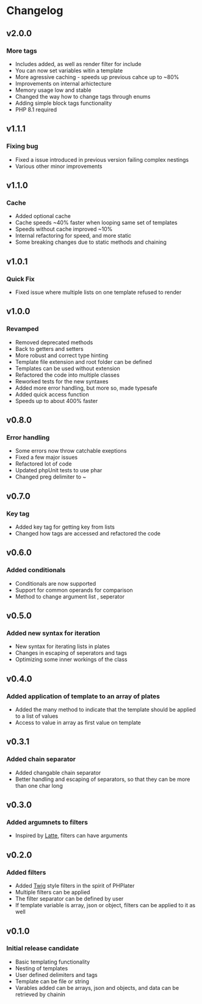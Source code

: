 
# Changelog

## v2.0.0

### More tags

 - Includes added, as well as render filter for include
 - You can now set variables witin a template
 - More agressive caching - speeds up previous cahce up to ~80%
 - Improvements on internal arhictecture
 - Memory usage low and stable
 - Changed the way how to change tags through enums
 - Adding simple block tags functionality
 - PHP 8.1 required

## v1.1.1

### Fixing bug

 - Fixed a issue introduced in previous version failing complex nestings
 - Various other minor improvements

## v1.1.0

### Cache

 - Added optional cache
 - Cache speeds ~40% faster when looping same set of templates
 - Speeds without cache improved ~10%
 - Internal refactoring for speed, and more static
 - Some breaking changes due to static methods and chaining

## v1.0.1

### Quick Fix

 - Fixed issue where multiple lists on one template refused to render

## v1.0.0

### Revamped

- Removed deprecated methods
- Back to getters and setters
- More robust and correct type hinting
- Template file extension and root folder can be defined
- Templates can be used without extension
- Refactored the code into multiple classes
- Reworked tests for the new syntaxes
- Added more error handling, but more so, made typesafe
- Added quick access function
- Speeds up to about 400% faster

## v0.8.0

### Error handling

- Some errors now throw catchable exeptions
- Fixed a few major issues
- Refactored lot of code
- Updated phpUnit tests to use phar
- Changed preg delimiter to ~

## v0.7.0

### Key tag

- Added key tag for getting key from lists
- Changed how tags are accessed and refactored the code

## v0.6.0

### Added conditionals

- Conditionals are now supported
- Support for common operands for comparison
- Method to change argument list , seperator

## v0.5.0

### Added new syntax for iteration

- New syntax for iterating lists in plates
- Changes in escaping of seperators and tags
- Optimizing some inner workings of the class

## v0.4.0

### Added application of template to an array of plates

- Added the many method to indicate that the template should be applied to a list of values
- Access to value in array as first value on template

## v0.3.1

### Added chain separator

- Added changable chain separator
- Better handling and escaping of separators, so that they can be more than one char long

## v0.3.0

### Added argumnets to filters

- Inspired by [Latte](https://github.com/nette/latte), filters can have arguments

## v0.2.0

### Added filters

- Added [Twig](https://github.com/twigphp/Twig) style filters in the spirit of PHPlater
- Multiple filters can be applied
- The filter separator can be defined by user
- If template variable is array, json or object, filters can be applied to it as well

## v0.1.0

### Initial release candidate

- Basic templating functionality
- Nesting of templates
- User defined delimiters and tags
- Template can be file or string
- Varables added can be arrays, json and objects, and data can be retrieved by chainin
